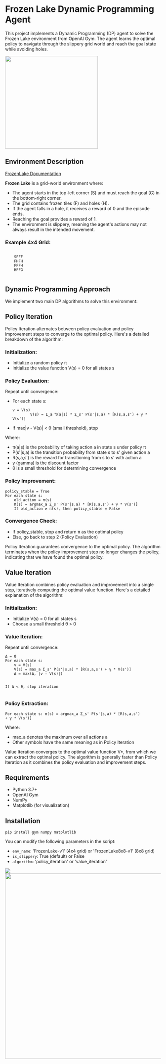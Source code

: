 <h1>Frozen Lake Dynamic Programming Agent</h1>
    <p>This project implements a Dynamic Programming (DP) agent to solve the Frozen Lake environment from OpenAI Gym. The agent learns the optimal policy to navigate through the slippery grid world and reach the goal state while avoiding holes.</p>

<img src="https://camo.githubusercontent.com/2ec3bee2bceafb626a446a0320eefedd658a2b4dae593c82754f087ef5b83795/68747470733a2f2f696d6775722e636f6d2f423575793361492e676966" height=300px width=300px>
    

<h2>Environment Description</h2>
    <a href="https://gymnasium.farama.org/environments/toy_text/frozen_lake/#frozen-lake" >FrozenLake Documentation</a>
    

<p><strong>Frozen Lake</strong> is a grid-world environment where:</p>
    <ul>
        <li>The agent starts in the top-left corner (S) and must reach the goal (G) in the bottom-right corner.</li>
        <li>The grid contains frozen tiles (F) and holes (H).</li>
        <li>If the agent falls in a hole, it receives a reward of 0 and the episode ends.</li>
        <li>Reaching the goal provides a reward of 1.</li>
        <li>The environment is slippery, meaning the agent's actions may not always result in the intended movement.</li>
    </ul>

<h3>Example 4x4 Grid:</h3>
    <pre><code>
    SFFF
    FHFH
    FFFH
    HFFG
    </code></pre>

<h2>Dynamic Programming Approach</h2>
    <p>We implement two main DP algorithms to solve this environment:</p>

<h2>Policy Iteration</h2>
    <p>Policy Iteration alternates between policy evaluation and policy improvement steps to converge to the optimal policy. Here's a detailed breakdown of the algorithm:</p>

<h3>Initialization:</h3>
    <ul>
        <li>Initialize a random policy π</li>
        <li>Initialize the value function V(s) = 0 for all states s</li>
    </ul>

<h3>Policy Evaluation:</h3>
    <p>Repeat until convergence:</p>
    <ul>
        <li>For each state s:</li>
        <pre><code>v = V(s)
        V(s) = Σ_a π(a|s) * Σ_s' P(s'|s,a) * [R(s,a,s') + γ * V(s')]</code></pre>
        <li>If max|v - V(s)| &lt; θ (small threshold), stop</li>
    </ul>

<p>Where:</p>
    <ul>
        <li>π(a|s) is the probability of taking action a in state s under policy π</li>
        <li>P(s'|s,a) is the transition probability from state s to s' given action a</li>
        <li>R(s,a,s') is the reward for transitioning from s to s' with action a</li>
        <li>γ (gamma) is the discount factor</li>
        <li>θ is a small threshold for determining convergence</li>
    </ul>

 <h3>Policy Improvement:</h3>
    <pre><code>policy_stable = True
For each state s:
    old_action = π(s)
    π(s) = argmax_a Σ_s' P(s'|s,a) * [R(s,a,s') + γ * V(s')]
    If old_action ≠ π(s), then policy_stable = False</code></pre>
    <h3>Convergence Check:</h3>
    <ul>
        <li>If policy_stable, stop and return π as the optimal policy</li>
        <li>Else, go back to step 2 (Policy Evaluation)</li>
    </ul>
    <p>Policy Iteration guarantees convergence to the optimal policy. The algorithm terminates when the policy improvement step no longer changes the policy, indicating that we have found the optimal policy.</p>

<h2>Value Iteration</h2>
    <p>Value Iteration combines policy evaluation and improvement into a single step, iteratively computing the optimal value function. Here's a detailed explanation of the algorithm:</p>
    <h3>Initialization:</h3>
    <ul>
        <li>Initialize V(s) = 0 for all states s</li>
        <li>Choose a small threshold θ > 0</li>
    </ul>
    <h3>Value Iteration:</h3>
    <p>Repeat until convergence:</p>
    <pre><code>Δ = 0
For each state s:
    v = V(s)
    V(s) = max_a Σ_s' P(s'|s,a) * [R(s,a,s') + γ * V(s')]
    Δ = max(Δ, |v - V(s)|)

If Δ &lt; θ, stop iteration</code></pre>
    <h3>Policy Extraction:</h3>
    <pre><code>For each state s:
    π(s) = argmax_a Σ_s' P(s'|s,a) * [R(s,a,s') + γ * V(s')]</code></pre>
    <p>Where:</p>
    <ul>
        <li>max_a denotes the maximum over all actions a</li>
        <li>Other symbols have the same meaning as in Policy Iteration</li>
    </ul>
    <p>Value Iteration converges to the optimal value function V*, from which we can extract the optimal policy. The algorithm is generally faster than Policy Iteration as it combines the policy evaluation and improvement steps.</p>



<h2>Requirements</h2>
    <ul>
        <li>Python 3.7+</li>
        <li>OpenAI Gym</li>
        <li>NumPy</li>
        <li>Matplotlib (for visualization)</li>
    </ul>

<h2>Installation</h2>
    <div class="code-block">
        <pre><code>pip install gym numpy matplotlib</code></pre>
    </div>


<p>You can modify the following parameters in the script:</p>
    <ul>
        <li><code>env_name</code>: 'FrozenLake-v1' (4x4 grid) or 'FrozenLake8x8-v1' (8x8 grid)</li>
        <li><code>is_slippery</code>: True (default) or False</li>
        <li><code>algorithm</code>: 'policy_iteration' or 'value_iteration'</li>
    </ul>

<img src="https://github.com/devansh-palan/doom/raw/main/episode_vs_reward_frozen_lake.webp">

<img src="https://github.com/devansh-palan/doom/raw/main/stepsize_vs_episode_frozen_lake.webp" width="600px">

